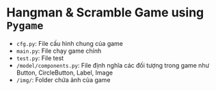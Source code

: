 # Hangman & Scramble Game using `Pygame`
- `cfg.py`: File cấu hình chung của game
- `main.py`: File chạy game chính
- `test.py`: File test
- `/model/components.py`: File định nghĩa các đối tượng trong game như Button, CircleButton, Label, Image
- `/img/`: Folder chứa ảnh của game